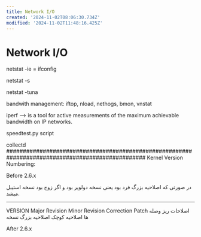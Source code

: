 ```yaml
---
title: Network I/O
created: '2024-11-02T08:06:30.734Z'
modified: '2024-11-02T11:48:16.425Z'
---
```


# Network I/O

netstat -ie = ifconfig

netstat -s

netstat -tuna

bandwith management: iftop, nload, nethogs, bmon, vnstat

iperf -->  is a tool for active measurements of the maximum achievable bandwidth on IP networks.

speedtest.py script

collectd  
##################################################################################################
Kernel Version Numbering:

Before 2.6.x

در صورتی که اصلاحیه بزرگ فرد بود یعنی نسخه دولوپر بود و اگر زوج بود نسخه استیبل میشد.

-------     --------------    --------------    ----------------
VERSION     Major Revision    Minor Revision    Correction Patch
    اصلاحات ریز وصله ها   اصلاحیه کوچک         اصلاحیه بزرگ    نسخه 

After 2.6.x

